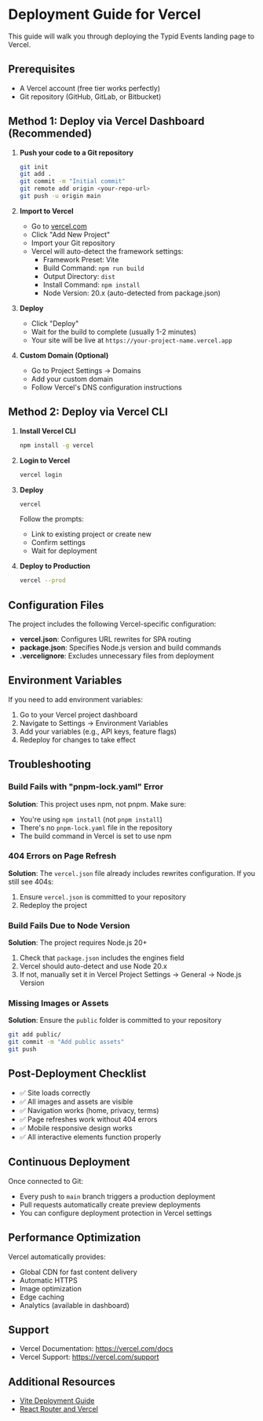 # Deployment Guide for Vercel

This guide will walk you through deploying the Typid Events landing page to Vercel.

## Prerequisites

- A Vercel account (free tier works perfectly)
- Git repository (GitHub, GitLab, or Bitbucket)

## Method 1: Deploy via Vercel Dashboard (Recommended)

1. **Push your code to a Git repository**
   ```bash
   git init
   git add .
   git commit -m "Initial commit"
   git remote add origin <your-repo-url>
   git push -u origin main
   ```

2. **Import to Vercel**
   - Go to [vercel.com](https://vercel.com)
   - Click "Add New Project"
   - Import your Git repository
   - Vercel will auto-detect the framework settings:
     - Framework Preset: Vite
     - Build Command: `npm run build`
     - Output Directory: `dist`
     - Install Command: `npm install`
     - Node Version: 20.x (auto-detected from package.json)

3. **Deploy**
   - Click "Deploy"
   - Wait for the build to complete (usually 1-2 minutes)
   - Your site will be live at `https://your-project-name.vercel.app`

4. **Custom Domain (Optional)**
   - Go to Project Settings → Domains
   - Add your custom domain
   - Follow Vercel's DNS configuration instructions

## Method 2: Deploy via Vercel CLI

1. **Install Vercel CLI**
   ```bash
   npm install -g vercel
   ```

2. **Login to Vercel**
   ```bash
   vercel login
   ```

3. **Deploy**
   ```bash
   vercel
   ```
   
   Follow the prompts:
   - Link to existing project or create new
   - Confirm settings
   - Wait for deployment

4. **Deploy to Production**
   ```bash
   vercel --prod
   ```

## Configuration Files

The project includes the following Vercel-specific configuration:

- **vercel.json**: Configures URL rewrites for SPA routing
- **package.json**: Specifies Node.js version and build commands
- **.vercelignore**: Excludes unnecessary files from deployment

## Environment Variables

If you need to add environment variables:

1. Go to your Vercel project dashboard
2. Navigate to Settings → Environment Variables
3. Add your variables (e.g., API keys, feature flags)
4. Redeploy for changes to take effect

## Troubleshooting

### Build Fails with "pnpm-lock.yaml" Error

**Solution**: This project uses npm, not pnpm. Make sure:
- You're using `npm install` (not `pnpm install`)
- There's no `pnpm-lock.yaml` file in the repository
- The build command in Vercel is set to use npm

### 404 Errors on Page Refresh

**Solution**: The `vercel.json` file already includes rewrites configuration. If you still see 404s:
1. Ensure `vercel.json` is committed to your repository
2. Redeploy the project

### Build Fails Due to Node Version

**Solution**: The project requires Node.js 20+
1. Check that `package.json` includes the engines field
2. Vercel should auto-detect and use Node 20.x
3. If not, manually set it in Vercel Project Settings → General → Node.js Version

### Missing Images or Assets

**Solution**: Ensure the `public` folder is committed to your repository
```bash
git add public/
git commit -m "Add public assets"
git push
```

## Post-Deployment Checklist

- ✅ Site loads correctly
- ✅ All images and assets are visible
- ✅ Navigation works (home, privacy, terms)
- ✅ Page refreshes work without 404 errors
- ✅ Mobile responsive design works
- ✅ All interactive elements function properly

## Continuous Deployment

Once connected to Git:
- Every push to `main` branch triggers a production deployment
- Pull requests automatically create preview deployments
- You can configure deployment protection in Vercel settings

## Performance Optimization

Vercel automatically provides:
- Global CDN for fast content delivery
- Automatic HTTPS
- Image optimization
- Edge caching
- Analytics (available in dashboard)

## Support

- Vercel Documentation: https://vercel.com/docs
- Vercel Support: https://vercel.com/support

## Additional Resources

- [Vite Deployment Guide](https://vitejs.dev/guide/static-deploy.html)
- [React Router and Vercel](https://vercel.com/guides/deploying-react-with-vercel)

